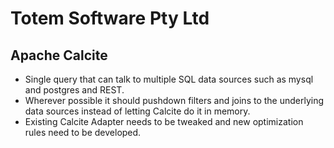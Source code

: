 # Totem Software Pty Ltd

## Apache Calcite

* Single query that can talk to multiple SQL data sources such as mysql and postgres and REST.
* Wherever possible it should pushdown filters and joins to the underlying data sources instead of letting Calcite do it in memory.
* Existing Calcite Adapter needs to be tweaked and new optimization rules need to be developed.
